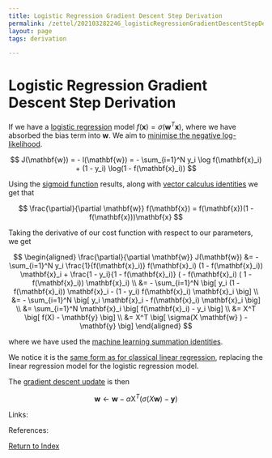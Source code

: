 ```yaml
---
title: Logistic Regression Gradient Descent Step Derivation
permalink: /zettel/202103282246_logisticRegressionGradientDescentStepDerivation
layout: page
tags: derivation

---
```

# Logistic Regression Gradient Descent Step Derivation

If we have a [logistic regression](202011221613_logisticRegression) model $f(\mathbf{x}) = \sigma(\mathbf{w}^T \mathbf{x})$, 
where we have absorbed the bias term into $\mathbf{w}$. We aim to [minimise the negative log-likelihood](202011221644_likelyhoodLogisticRegression).

$$
J(\mathbf{w}) = - l(\mathbf{w}) = - \sum_{i=1}^N y_i \log f(\mathbf{x}_i) + (1 - y_i) \log(1 - f(\mathbf{x}_i))
$$

Using the [sigmoid function](202011221535_sigmoidFunction) results, along with [vector calculus identities](202101161942_vectorCalculusResults) we get that

$$
\frac{\partial}{\partial \mathbf{w}} f(\mathbf{x}) = f(\mathbf{x})(1 - f(\mathbf{x}))\mathbf{x}
$$

Taking the derivative of our cost function with respect to our parameters, we get

$$
\begin{aligned}
\frac{\partial}{\partial \mathbf{w}} J(\mathbf{w}) &= - \sum_{i=1}^N y_i \frac{1}{f(\mathbf{x}_i)} f(\mathbf{x}_i) (1 - f(\mathbf{x}_i)) \mathbf{x}_i + \frac{1 - y_i}{1 - f(\mathbf{x}_i)} ( - f(\mathbf{x}_i) ( 1 - f(\mathbf{x}_i)) \mathbf{x}_i) \\
&= - \sum_{i=1}^N \big[ y_i (1 - f(\mathbf{x}_i)) \mathbf{x}_i - (1 - y_i) f(\mathbf{x}_i) \mathbf{x}_i \big] \\
&= - \sum_{i=1}^N \big[ y_i \mathbf{x}_i - f(\mathbf{x}_i) \mathbf{x}_i \big] \\
&= \sum_{i=1}^N \mathbf{x}_i \big[ f(\mathbf{x}_i) - y_i \big] \\
&= X^T \big[ f(X) - \mathbf{y} \big] \\
&= X^T \big[ \sigma(X \mathbf{w} ) - \mathbf{y} \big]
\end{aligned}
$$

where we have used the [machine learning summation identities](202102012027_mlVectorSummationIdentities).

We notice it is the [same form as for classical linear regression](202102012111_linearRegressionGradientDescentDerivation), replacing the linear
regression model for the logistic regression model.

The [gradient descent update](202103282312_gradientDescentUpdate) is then

$$
\mathbf{w} \leftarrow \mathbf{w} - \alpha \mathrm{X}^T \big( \sigma(X \mathbf{w} ) - \mathbf{y} \big)
$$

Links: 

References: 

[Return to Index](index)